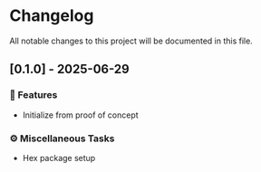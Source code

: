 # Changelog

All notable changes to this project will be documented in this file.

## [0.1.0] - 2025-06-29

### 🚀 Features

- Initialize from proof of concept

### ⚙️ Miscellaneous Tasks

- Hex package setup

<!-- generated by git-cliff -->
